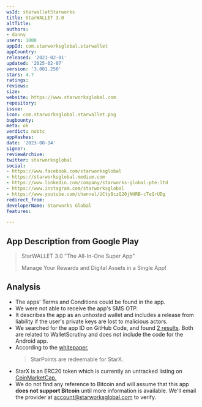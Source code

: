 ```yaml
---
wsId: starwalletStarworks
title: StarWALLET 3.0
altTitle: 
authors:
- danny
users: 1000
appId: com.starworksglobal.starwallet
appCountry: 
released: '2021-02-01'
updated: '2025-02-07'
version: '3.001.250'
stars: 4.7
ratings: 
reviews: 
size: 
website: https://www.starworksglobal.com
repository: 
issue: 
icon: com.starworksglobal.starwallet.png
bugbounty: 
meta: ok
verdict: nobtc
appHashes: 
date: '2023-08-14'
signer: 
reviewArchive: 
twitter: starworksglobal
social:
- https://www.facebook.com/starworksglobal
- https://starworksglobal.medium.com
- https://www.linkedin.com/company/starworks-global-pte-ltd
- https://www.instagram.com/starworksglobal
- https://www.youtube.com/channel/UCty8czQ20jNHRB-cTeQrUDg
redirect_from: 
developerName: Starworks Global
features: 

---
```


## App Description from Google Play

  > StarWALLET 3.0 "The All-In-One Super App"
  >
  > Manage Your Rewards and Digital Assets in a Single App!

## Analysis 

- The apps' Terms and Conditions could be found in the app. 
- We were not able to receive the app's SMS OTP.
- It describes the app as an unhosted wallet and includes a release from liability if the user's private keys are lost to malicious actors.
- We searched for the app ID on GitHub Code, and found [2 results](https://github.com/search?q=com.starworksglobal.starwallet&type=code). Both are related to WalletScrutiny and does not include the code for the Android app.
- According to the [whitepaper](https://www.starworksglobal.com/assets/docs/starworks-whitepaper-v3.0.pdf), 
  > StarPoints are redeemable for StarX.
- StarX is an ERC20 token which is currently an untracked listing on [CoinMarketCap.](https://coinmarketcap.com/currencies/starx-token/)
- We do not find any reference to Bitcoin and will assume that this app **does not support Bitcoin** until more information is available. We'll email the provider at account@starworksglobal.com to verify. 
